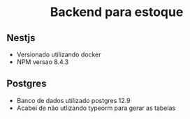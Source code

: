 # <p align="center">Backend para estoque</p>

## Nestjs
- Versionado utilizando docker
- NPM versao 8.4.3


## Postgres
- Banco de dados utilizado postgres 12.9
- Acabei de não utlizando typeorm para gerar as tabelas
